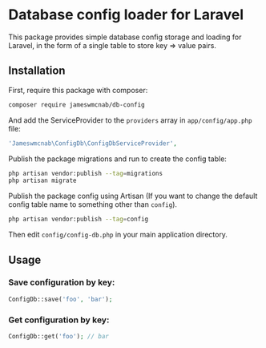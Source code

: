 # Database config loader for Laravel
This package provides simple database config storage and loading for Laravel, in the form of a single table to 
store key => value pairs.

## Installation
First, require this package with composer:

```bash
composer require jameswmcnab/db-config
````

And add the ServiceProvider to the `providers` array in `app/config/app.php` file:

```php
'Jameswmcnab\ConfigDb\ConfigDbServiceProvider',
```

Publish the package migrations and run to create the config table:

```bash
php artisan vendor:publish --tag=migrations
php artisan migrate
```

Publish the package config using Artisan (If you want to change the default config table name to something other than `config`).

```bash
php artisan vendor:publish --tag=config
```

Then edit `config/config-db.php` in your main application directory.

## Usage

### Save configuration by key:

```php
ConfigDb::save('foo', 'bar');
```

### Get configuration by key:

```php
ConfigDb::get('foo'); // bar
```
